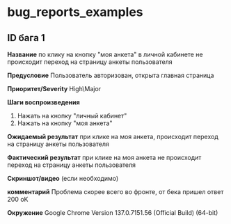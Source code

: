 # bug_reports_examples

## ID бага	1

 **Название**	по клику на кнопку "моя анкета" в личной кабинете не происходит переход на страницу анкеты пользователя
 
**Предусловие**	Пользователь авторизован, открыта главная страница

**Приоритет/Severity**	High\Major

 **Шаги воспроизведения**	
 1. Нажать на кнопку "личный кабинет"
 2. Нажать на кнопку "моя анкета"
    
**Ожидаемый результат**	при клике на моя анкета, происходит переход на страницу анкеты пользователя

**Фактический результат**	при клике на моя анкета не происходит переход на страницу анкеты пользователя

**Скриншот/видео** (если необходимо)	

**комментарий**	Проблема скорее всего во фронте, от бека пришел ответ 200 oK

**Окружение** Google Chrome Version 137.0.7151.56 (Official Build) (64-bit)

